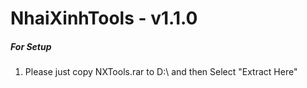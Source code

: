 # NhaiXinhTools - v1.1.0
##### For Setup
1. Please just copy NXTools.rar to D:\ and then Select "Extract Here"

